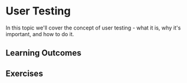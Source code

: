 # User Testing

In this topic we'll cover the concept of user testing - what it is, why it's important, and how to do it.

## Learning Outcomes


## Exercises
